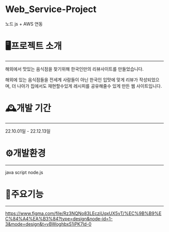 
# Web_Service-Project
노드 js + AWS 연동
# 🖥️프로젝트 소개 
---
해외에서 맛있는 음식점을 찾기위해 한국인만의 리뷰사이트를 만들었습니다.

해외에 있는 음식점들을 전세계 사람들이 아닌 한국인 입맛에 맞게 리뷰가 작성되었으며, 더 나아가 집에서도 재현할수있게 레시피를 공유해줄수 있게 만든 웹 사이트입니다. 
# 🕰️개발 기간
---
22.10.01일 - 22.12.13일

# ⚙️개발환경
---
java script
node.js

# 📌주요기능
---
<https://www.figma.com/file/Rz3NQNo83LEczjUqxUX5vT/%EC%9B%B9%EC%84%A4%EA%B3%84?type=design&node-id=1-3&mode=design&t=vBWoghbxS1iPK7ld-0>
